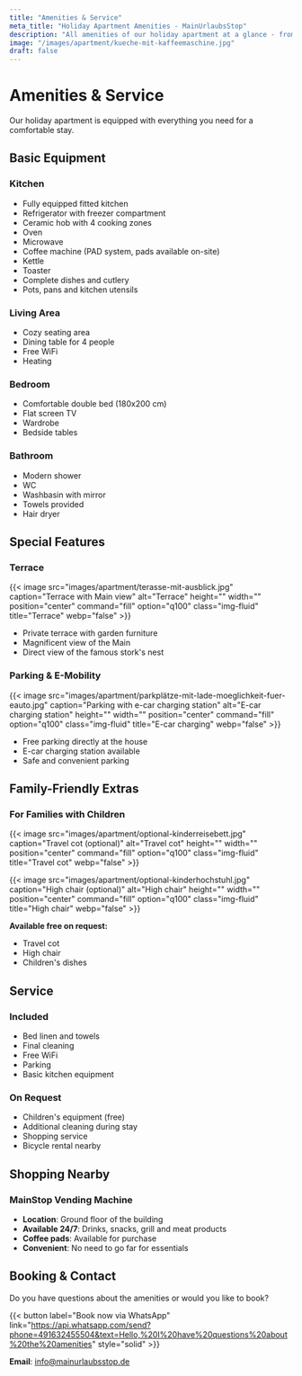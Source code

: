 ```yaml
---
title: "Amenities & Service"
meta_title: "Holiday Apartment Amenities - MainUrlaubsStop"
description: "All amenities of our holiday apartment at a glance - from the fully equipped kitchen to the e-car charging station."
image: "/images/apartment/kueche-mit-kaffeemaschine.jpg"
draft: false
---
```


# Amenities & Service

Our holiday apartment is equipped with everything you need for a comfortable stay.

## Basic Equipment

### Kitchen
- Fully equipped fitted kitchen
- Refrigerator with freezer compartment
- Ceramic hob with 4 cooking zones
- Oven
- Microwave
- Coffee machine (PAD system, pads available on-site)
- Kettle
- Toaster
- Complete dishes and cutlery
- Pots, pans and kitchen utensils

### Living Area
- Cozy seating area
- Dining table for 4 people
- Free WiFi
- Heating

### Bedroom
- Comfortable double bed (180x200 cm)
- Flat screen TV
- Wardrobe
- Bedside tables

### Bathroom
- Modern shower
- WC
- Washbasin with mirror
- Towels provided
- Hair dryer

## Special Features

### Terrace
{{< image src="images/apartment/terasse-mit-ausblick.jpg" caption="Terrace with Main view" alt="Terrace" height="" width="" position="center" command="fill" option="q100" class="img-fluid" title="Terrace" webp="false" >}}

- Private terrace with garden furniture
- Magnificent view of the Main
- Direct view of the famous stork's nest

### Parking & E-Mobility
{{< image src="images/apartment/parkplätze-mit-lade-moeglichkeit-fuer-eauto.jpg" caption="Parking with e-car charging station" alt="E-car charging station" height="" width="" position="center" command="fill" option="q100" class="img-fluid" title="E-car charging" webp="false" >}}

- Free parking directly at the house
- E-car charging station available
- Safe and convenient parking

## Family-Friendly Extras

### For Families with Children
{{< image src="images/apartment/optional-kinderreisebett.jpg" caption="Travel cot (optional)" alt="Travel cot" height="" width="" position="center" command="fill" option="q100" class="img-fluid" title="Travel cot" webp="false" >}}

{{< image src="images/apartment/optional-kinderhochstuhl.jpg" caption="High chair (optional)" alt="High chair" height="" width="" position="center" command="fill" option="q100" class="img-fluid" title="High chair" webp="false" >}}

**Available free on request:**
- Travel cot
- High chair
- Children's dishes

## Service

### Included
- Bed linen and towels
- Final cleaning
- Free WiFi
- Parking
- Basic kitchen equipment

### On Request
- Children's equipment (free)
- Additional cleaning during stay
- Shopping service
- Bicycle rental nearby

## Shopping Nearby

### MainStop Vending Machine
- **Location**: Ground floor of the building
- **Available 24/7**: Drinks, snacks, grill and meat products
- **Coffee pads**: Available for purchase
- **Convenient**: No need to go far for essentials

## Booking & Contact

Do you have questions about the amenities or would you like to book?

{{< button label="Book now via WhatsApp" link="https://api.whatsapp.com/send?phone=491632455504&text=Hello,%20I%20have%20questions%20about%20the%20amenities" style="solid" >}}

**Email**: info@mainurlaubsstop.de